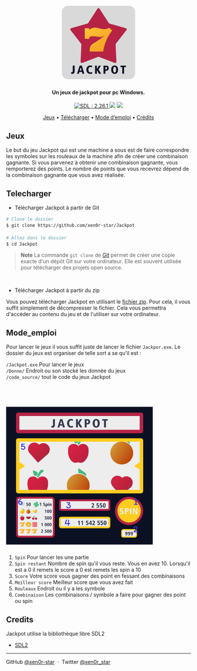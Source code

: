 <h1 align="center">
  <br>
  <img src="./docs/Logo.png" width="200">
  <br>
</h1>

<h4 align="center">Un jeux de jackpot pour pc Windows. </h4>

<p align="center">
  <a href="https://www.libsdl.org/">
    <img src="https://img.shields.io/badge/SDL-2.26.1-brightgreen" alt="SDL : 2.26.1">
  </a>
  <img src="https://img.shields.io/badge/Support-Windows-red">
  <img src="https://img.shields.io/badge/Code-Open__source-blue">
</p>

<p align="center">
  <a href="#Jeux">Jeux</a> •
  <a href="#Telecharger">Télécharger</a> •
  <a href="#Mode_emploi">Mode d’emploi</a> •
  <a href="#credits">Crédits</a>
</p>

<!-- ![screenshot](gif.gif) quand il y aura un gif montrant une partie -->

## Jeux

Le but du jeu Jackpot qui est une machine a sous est de faire correspondre les symboles sur les rouleaux de la machine afin de créer une combinaison gagnante. Si vous parvenez à obtenir une combinaison gagnante, vous remporterez des points. Le nombre de points que vous recevrez dépend de la combinaison gagnante que vous avez réalisée.

## Telecharger

- Télécharger Jackpot à partir de Git

```bash
# Clone le dossier
$ git clone https://github.com/xen0r-star/Jackpot

# Allez dans le dossier
$ cd Jackpot
```
> **Note**
> La commande `git clone` de [Git](https://git-scm.com/) permet de créer une copie exacte d'un dépôt Git sur votre ordinateur. Elle est souvent utilisée pour télécharger des projets open source.

<br>

- Télécharger Jackpot à partir du zip

Vous pouvez télécharger Jackpot en utilisant le [fichier zip](https://github.com/xen0r-star/Jackpot/archive/refs/heads/main.zip). Pour cela, il vous suffit simplement de décompresser le fichier. Cela vous permettra d'accéder au contenu du jeu et de l'utiliser sur votre ordinateur.

## Mode_emploi

Pour lancer le jeux il vous suffit juste de lancer le fichier `Jackpor.exe`. Le dossier du jeux est organiser de telle sort a se qu'il est : 

  `/Jackpot.exe` Pour lancer le jeux <br>
  `/Donne/` Endroit ou son stocké les donnée du jeux <br>
  `/code_source/` tout le code du jeux Jackpot <br>

  <h1 align="left">
    <br>
      <img src="./docs/Example.png" width="400">
  </h1>

  1. `Spin` Pour lancer les une partie
  2. `Spin restant` Nombre de spin qu'il vous reste. Vous en avez 10. Lorsqu'il est a 0 il remets le score a 0 est remets les spin a 10
  3. `Score` Votre score vous gagner des point en fessant des combinaisons
  4. `Meilleur score` Meilleur score que vous avez fait
  5. `Rouleaux` Endroit ou il y a les symbole
  6. `Combinaison` Les combinaisons / symbole a faire pour gagner des point ou spin

## Credits

Jackpot utilise la bibliothèque libre SDL2

- [SDL2](https://www.libsdl.org/)

---

GitHub [@xen0r-star](https://github.com/xen0r-star) &nbsp;&middot;&nbsp;
Twitter [@xen0r_star](https://twitter.com/xen0r_star)
